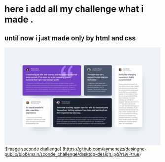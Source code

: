 # here i add all my challenge what i made .
## until now i just made only by html and css 

![image first challenge](https://github.com/aymenezz/desingne-public/blob/main/first_challonge/desktop-design.jpg?raw=true)
![image seconde challenge] (https://github.com/aymenezz/desingne-public/blob/main/sconde_challenge/desktop-design.jpg?raw=true)



